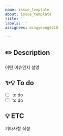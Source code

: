 ```yaml
---
name: issue_template
about: issue_template
title: ''
labels: ''
assignees: mingyeong0210

---
```


## ✏️ Description
어떤 이슈인지 설명

## ✨💡 To do
- [ ] to do
- [ ] to do

## 💡 ETC
기타사항 작성
